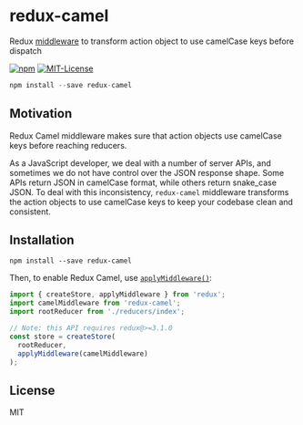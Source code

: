 redux-camel
=============

Redux [middleware](http://redux.js.org/docs/advanced/Middleware.html) to transform action object to use camelCase keys before dispatch

[![npm](https://img.shields.io/npm/v/redux-camel.svg)](https://www.npmjs.com/package/redux-camel)
[![MIT-License](https://img.shields.io/npm/l/redux-camel.svg?style=flat-square)]()

```js
npm install --save redux-camel
```

## Motivation
Redux Camel middleware makes sure that action objects use camelCase keys before reaching reducers.

As a JavaScript developer, we deal with a number of server APIs, and sometimes we do not have control over the JSON response shape. Some APIs return JSON in camelCase format, while others return snake_case JSON. To deal with this inconsistency, `redux-camel` middleware transforms the action objects to use camelCase keys to keep your codebase clean and consistent.

## Installation

```
npm install --save redux-camel
```

Then, to enable Redux Camel, use [`applyMiddleware()`](http://redux.js.org/docs/api/applyMiddleware.html):

```js
import { createStore, applyMiddleware } from 'redux';
import camelMiddleware from 'redux-camel';
import rootReducer from './reducers/index';

// Note: this API requires redux@>=3.1.0
const store = createStore(
  rootReducer,
  applyMiddleware(camelMiddleware)
);
```

## License

MIT
